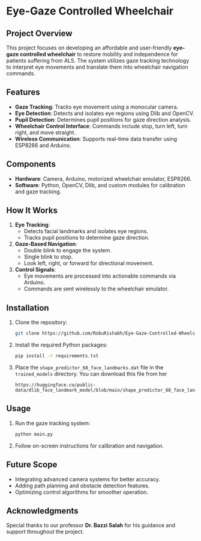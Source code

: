 
# Eye-Gaze Controlled Wheelchair

## Project Overview

This project focuses on developing an affordable and user-friendly **eye-gaze controlled wheelchair** to restore mobility and independence for patients suffering from ALS. The system utilizes gaze tracking technology to interpret eye movements and translate them into wheelchair navigation commands.

## Features
- **Gaze Tracking**: Tracks eye movement using a monocular camera.
- **Eye Detection**: Detects and isolates eye regions using Dlib and OpenCV.
- **Pupil Detection**: Determines pupil positions for gaze direction analysis.
- **Wheelchair Control Interface**: Commands include stop, turn left, turn right, and move straight.
- **Wireless Communication**: Supports real-time data transfer using ESP8266 and Arduino.

## Components
- **Hardware**: Camera, Arduino, motorized wheelchair emulator, ESP8266.
- **Software**: Python, OpenCV, Dlib, and custom modules for calibration and gaze tracking.

## How It Works
1. **Eye Tracking**:
   - Detects facial landmarks and isolates eye regions.
   - Tracks pupil positions to determine gaze direction.
2. **Gaze-Based Navigation**:
   - Double blink to engage the system.
   - Single blink to stop.
   - Look left, right, or forward for directional movement.
3. **Control Signals**:
   - Eye movements are processed into actionable commands via Arduino.
   - Commands are sent wirelessly to the wheelchair emulator.

## Installation
1. Clone the repository:
   ```bash
   git clone https://github.com/RobuRishabh/Eye-Gaze-Controlled-Wheelchair.git
   ```
2. Install the required Python packages:
   ```bash
   pip install -r requirements.txt
   ```
3. Place the `shape_predictor_68_face_landmarks.dat` file in the `trained_models` directory. You can download this file from her 
   ```
   https://huggingface.co/public-data/dlib_face_landmark_model/blob/main/shape_predictor_68_face_landmarks.dat
   ```

## Usage
1. Run the gaze tracking system:
   ```bash
   python main.py
   ```
2. Follow on-screen instructions for calibration and navigation.

## Future Scope
- Integrating advanced camera systems for better accuracy.
- Adding path planning and obstacle detection features.
- Optimizing control algorithms for smoother operation.

## Acknowledgments
Special thanks to our professor **Dr. Bazzi Salah** for his guidance and support throughout the project.

